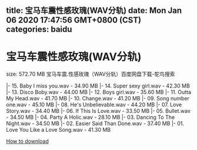 
title: 宝马车震性感玫瑰(WAV分轨)
date: Mon Jan 06 2020 17:47:56 GMT+0800 (CST)    
categories: baidu
---

# 宝马车震性感玫瑰(WAV分轨)
size: 572.70 MB
 宝马车震.性感玫瑰（WAV分轨）百度网盘下载-鸵鸟搜索
 
|- 15. Baby I miss you.wav - 34.90 MB
|- 14. Super sexy girl.wav - 42.30 MB
|- 13. Disco Boby.wav - 44.00 MB
|- 12. Boys girl.wav - 35.60 MB
|- 11. Outta My Head.wav - 41.70 MB
|- 10. Change.wav - 41.20 MB
|- 09. Song number one.wav - 45.10 MB
|- 08. He's Unbelievable.wav - 44.20 MB
|- 07. Love Story.wav - 34.40 MB
|- 06. If This Is Love.wav - 33.50 MB
|- 05. Bullet.wav - 34.50 MB
|- 04. Party A Holic.wav - 28.10 MB
|- 03. Dancing To The Night.wav - 34.50 MB
|- 02. Easier Said Than Done.wav - 37.40 MB
|- 01. Love You Like a Love Song.wav - 41.30 MB

[How to download](https://bpcam.bemobtrk.com/go/2ceec3aa-1ca2-46d6-b9ff-aaa5c184517c?jno=82)